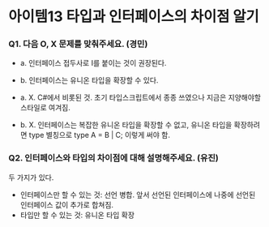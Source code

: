 # 아이템13 타입과 인터페이스의 차이점 알기

### Q1. 다음 O, X 문제를 맞춰주세요. (경민)

- a. 인터페이스 접두사로 I를 붙이는 것이 권장된다.
- b. 인터페이스는 유니온 타입을 확장할 수 있다.

- a. X. C#에서 비롯된 것. 초기 타입스크립트에서 종종 쓰였으나 지금은 지양해야할 스타일로 여겨짐.
- b. X. 인터페이스는 복잡한 유니온 타입을 확장할 수 없고, 유니온 타입을 확장하려면 type 별칭으로 type A = B | C; 이렇게 써야 함.

### Q2. 인터페이스와 타입의 차이점에 대해 설명해주세요. (유진)

두 가지가 있다.

- 인터페이스만 할 수 있는 것: 선언 병합. 앞서 선언된 인터페이스에 나중에 선언된 인터페이스 값이 추가로 합쳐짐.
- 타입만 할 수 있는 것: 유니온 타입 확장
